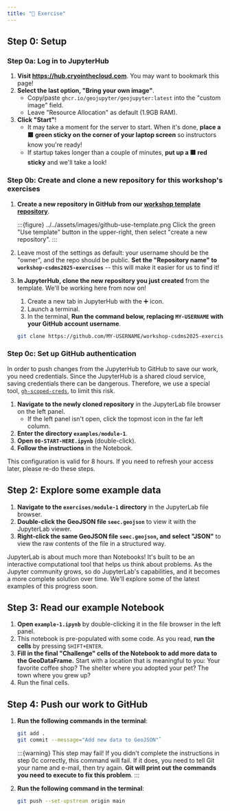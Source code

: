 ```yaml
---
title: "💪 Exercise"
---
```


## Step 0: Setup

### Step 0a: Log in to JupyterHub

1. **Visit <https://hub.cryointhecloud.com>**.
   You may want to bookmark this page!
1. **Select the last option, "Bring your own image"**.
    * Copy/paste `ghcr.io/geojupyter/geojupyter:latest` into the "custom image" field.
    * Leave "Resource Allocation" as default (1.9GB RAM).
1. **Click "Start"**!
    * It may take a moment for the server to start.
      When it's done, **place a 🟩 green sticky on the corner of your laptop screen**
      so instructors know you're ready!
    * If startup takes longer than a couple of minutes, **put up a 🟥 red sticky** and we'll
      take a look!


### Step 0b: Create and clone a new repository for this workshop's exercises

1. **Create a new repository in GitHub from our
  [workshop template repository](https://github.com/geojupyter/workshop-csdms2025-template)**.

    :::{figure} ../../assets/images/github-use-template.png
    Click the green "Use template" button in the upper-right, then select "create a new
    repository".
    :::

1. Leave most of the settings as default: your username should be the "owner", and the
   repo should be public. **Set the "Repository name" to
   `workshop-csdms2025-exercises`** -- this will make it easier for us to find it!

1. **In JupyterHub, clone the new repository you just created** from the template.
   We'll be working here from now on!
    1. Create a new tab in JupyterHub with the ➕ icon.
    1. Launch a terminal.
    1. In the terminal, **Run the command below, replacing `MY-USERNAME`
       with your GitHub account username**.

    ```bash
    git clone https://github.com/MY-USERNAME/workshop-csdms2025-exercises
    ```


### Step 0c: Set up GitHub authentication

In order to push changes from the JupyterHub to GitHub to save our work, you need
credentials.
Since the JupyterHub is a shared cloud service, saving credentials there can be
dangerous.
Therefore, we use a special tool,
[`gh-scoped-creds`](https://github.com/jupyterhub/gh-scoped-creds),
to limit this risk.

1. **Navigate to the newly cloned repository** in the JupyterLab file browser on the
   left panel.
    * If the left panel isn't open, click the topmost icon in the far left column.
1. **Enter the directory `examples/module-1`**.
1. **Open `00-START-HERE.ipynb`** (double-click).
1. **Follow the instructions** in the Notebook.

This configuration is valid for 8 hours.
If you need to refresh your access later, please re-do these steps.


## Step 2: Explore some example data

1. **Navigate to the `exercises/module-1` directory** in the JupyterLab file browser.
1. **Double-click the GeoJSON file `seec.geojson`** to view it with the JupyterLab viewer.
1. **Right-click the same GeoJSON file `seec.geojson`, and select "JSON"** to view the raw
   contents of the file in a structured way.

JupyterLab is about much more than Notebooks!
It's built to be an interactive computational tool that helps us think about problems.
As the Jupyter community grows, so do JupyterLab's capabilities, and it becomes a more
complete solution over time.
We'll explore some of the latest examples of this progress soon.


## Step 3: Read our example Notebook

1. **Open `example-1.ipynb`** by double-clicking it in the file browser in the left panel.
1. This notebook is pre-populated with some code.
   As you read, **run the cells** by pressing `SHIFT+ENTER`.
1. **Fill in the final "Challenge" cells of the Notebook to add more data to the GeoDataFrame.**
   Start with a location that is meaningful to you:
   Your favorite coffee shop?
   The shelter where you adopted your pet?
   The town where you grew up?
1. Run the final cells.


## Step 4: Push our work to GitHub

1. **Run the following commands in the terminal**:

    ```bash
    git add .
    git commit --message="Add new data to GeoJSON"`
    ```

    :::{warning} This step may fail!
    If you didn't complete the instructions in step 0c correctly, this command will
    fail.
    If it does, you need to tell Git your name and e-mail, then try again.
    **Git will print out the commands you need to execute to fix this problem**.
    :::

1. **Run the following command in the terminal**:

    ```bash
    git push --set-upstream origin main
    ```

